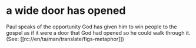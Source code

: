 # a wide door has opened

Paul speaks of the opportunity God has given him to win people to the gospel as if it were a door that God had opened so he could walk through it. (See: [[rc://en/ta/man/translate/figs-metaphor]])

